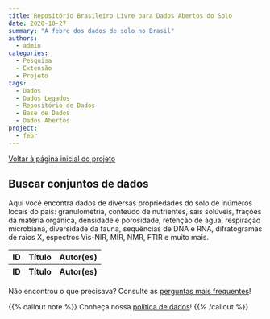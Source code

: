```yaml
---
title: Repositório Brasileiro Livre para Dados Abertos do Solo
date: 2020-10-27
summary: "A febre dos dados de solo no Brasil"
authors:
  - admin
categories:
  - Pesquisa
  - Extensão
  - Projeto
tags:
  - Dados
  - Dados Legados
  - Repositório de Dados
  - Base de Dados
  - Dados Abertos
project:
  - febr
---
```


[Voltar à página inicial do projeto](/febr)

## Buscar conjuntos de dados

Aqui você encontra dados de diversas propriedades do solo de inúmeros locais do país:
granulometria, conteúdo de nutrientes, sais solúveis, frações da matéria orgânica, densidade e
porosidade, retenção de água, respiração microbiana, diversidade da fauna, sequências de DNA e RNA,
difratogramas de raios X, espectros Vis-NIR, MIR, NMR, FTIR e muito mais.

<table id="buscafebr" class="display" style="width:100%">
  <thead>
    <tr>
      <th>ID</th>
      <th>Título</th>
      <th>Autor(es)</th>
    </tr>
  </thead>
  <tfoot>
    <tr>
      <th>ID</th>
      <th>Título</th>
      <th>Autor(es)</th>
    </tr>
  </tfoot>
</table>

Não encontrou o que precisava? Consulte as [perguntas mais frequentes](/febr/faq)!

{{% callout note %}}
  Conheça nossa [política de dados](https://docs.google.com/document/d/11c0HzGdT51xPEc6V7WLqTaOjX6AAfsZC9O9uMxTcmW0)!
{{% /callout %}}
